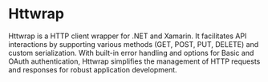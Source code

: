 # Httwrap
Httwrap is a HTTP client wrapper for .NET and Xamarin. It facilitates API interactions by supporting various methods (GET, POST, PUT, DELETE) and custom serialization. With built-in error handling and options for Basic and OAuth authentication, Httwrap simplifies the management of HTTP requests and responses for robust application development.
